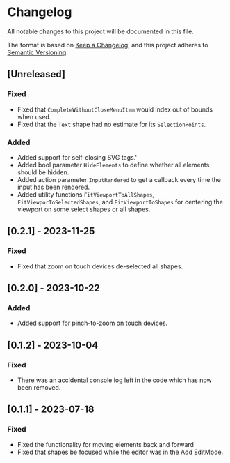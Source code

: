 # Changelog
All notable changes to this project will be documented in this file.

The format is based on [Keep a Changelog](https://keepachangelog.com/en/1.0.0/),
and this project adheres to [Semantic Versioning](https://semver.org/spec/v2.0.0.html).

## [Unreleased]
### Fixed
- Fixed that `CompleteWithoutCloseMenuItem` would index out of bounds when used.
- Fixed that the `Text` shape had no estimate for its `SelectionPoints`.
### Added
- Added support for self-closing SVG tags.'
- Added bool parameter `HideElements` to define whether all elements should be hidden.
- Added action parameter `InputRendered` to get a callback every time the input has been rendered.
- Added utility functions `FitViewportToAllShapes`, `FitViewporToSelectedShapes`, and `FitViewportToShapes` for centering the viewport on some select shapes or all shapes.

## [0.2.1] - 2023-11-25
### Fixed
- Fixed that zoom on touch devices de-selected all shapes.

## [0.2.0] - 2023-10-22
### Added
- Added support for pinch-to-zoom on touch devices.

## [0.1.2] - 2023-10-04
### Fixed
- There was an accidental console log left in the code which has now been removed.

## [0.1.1] - 2023-07-18
### Fixed
- Fixed the functionality for moving elements back and forward
- Fixed that shapes be focused while the editor was in the Add EditMode.
